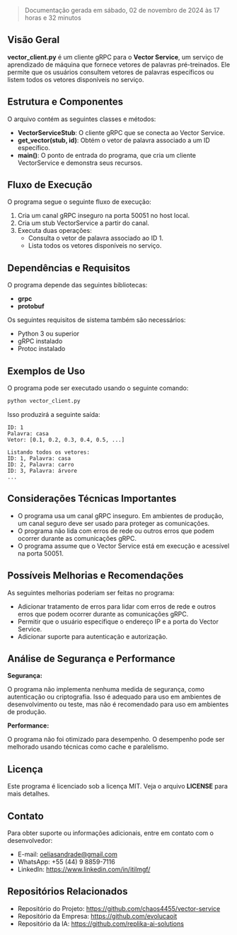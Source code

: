   > Documentação gerada em sábado, 02 de novembro de 2024 às 17 horas e 32 minutos

  ## Visão Geral

  **vector_client.py** é um cliente gRPC para o **Vector Service**, um serviço de aprendizado de máquina que fornece vetores de palavras pré-treinados. Ele permite que os usuários consultem vetores de palavras específicos ou listem todos os vetores disponíveis no serviço.

  ## Estrutura e Componentes

  O arquivo contém as seguintes classes e métodos:

  - **VectorServiceStub**: O cliente gRPC que se conecta ao Vector Service.
  - **get_vector(stub, id)**: Obtém o vetor de palavra associado a um ID específico.
  - **main()**: O ponto de entrada do programa, que cria um cliente VectorService e demonstra seus recursos.

  ## Fluxo de Execução

  O programa segue o seguinte fluxo de execução:

  1. Cria um canal gRPC inseguro na porta 50051 no host local.
  2. Cria um stub VectorService a partir do canal.
  3. Executa duas operações:
     - Consulta o vetor de palavra associado ao ID 1.
     - Lista todos os vetores disponíveis no serviço.

  ## Dependências e Requisitos

  O programa depende das seguintes bibliotecas:

  - **grpc**
  - **protobuf**

  Os seguintes requisitos de sistema também são necessários:

  - Python 3 ou superior
  - gRPC instalado
  - Protoc instalado

  ## Exemplos de Uso

  O programa pode ser executado usando o seguinte comando:

  ```bash
  python vector_client.py
  ```

  Isso produzirá a seguinte saída:

  ```
  ID: 1
  Palavra: casa
  Vetor: [0.1, 0.2, 0.3, 0.4, 0.5, ...]

  Listando todos os vetores:
  ID: 1, Palavra: casa
  ID: 2, Palavra: carro
  ID: 3, Palavra: árvore
  ...
  ```

  ## Considerações Técnicas Importantes

  - O programa usa um canal gRPC inseguro. Em ambientes de produção, um canal seguro deve ser usado para proteger as comunicações.
  - O programa não lida com erros de rede ou outros erros que podem ocorrer durante as comunicações gRPC.
  - O programa assume que o Vector Service está em execução e acessível na porta 50051.

  ## Possíveis Melhorias e Recomendações

  As seguintes melhorias poderiam ser feitas no programa:

  - Adicionar tratamento de erros para lidar com erros de rede e outros erros que podem ocorrer durante as comunicações gRPC.
  - Permitir que o usuário especifique o endereço IP e a porta do Vector Service.
  - Adicionar suporte para autenticação e autorização.

  ## Análise de Segurança e Performance

  **Segurança:**

  O programa não implementa nenhuma medida de segurança, como autenticação ou criptografia. Isso é adequado para uso em ambientes de desenvolvimento ou teste, mas não é recomendado para uso em ambientes de produção.

  **Performance:**

  O programa não foi otimizado para desempenho. O desempenho pode ser melhorado usando técnicas como cache e paralelismo.

  ## Licença

  Este programa é licenciado sob a licença MIT. Veja o arquivo **LICENSE** para mais detalhes.

  ## Contato

  Para obter suporte ou informações adicionais, entre em contato com o desenvolvedor:

  - E-mail: oeliasandrade@gmail.com
  - WhatsApp: +55 (44) 9 8859-7116
  - LinkedIn: https://www.linkedin.com/in/itilmgf/

  ## Repositórios Relacionados

  - Repositório do Projeto: https://github.com/chaos4455/vector-service
  - Repositório da Empresa: https://github.com/evolucaoit
  - Repositório da IA: https://github.com/replika-ai-solutions